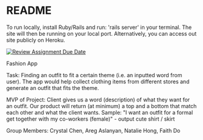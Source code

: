 # README

To run locally, install Ruby/Rails and run: 'rails server' in your terminal. The site will then be running on your local port. Alternatively, you can access out site publicly on Heroku.

[![Review Assignment Due Date](https://classroom.github.com/assets/deadline-readme-button-22041afd0340ce965d47ae6ef1cefeee28c7c493a6346c4f15d667ab976d596c.svg)](https://classroom.github.com/a/DBaAVOQl)

Fashion App

Task: Finding an outfit to fit a certain theme (i.e. an inputted word from user). The app would help collect clothing items from different stores and generate an outfit that fits the theme. 

MVP of Project: Client gives us a word (description) of what they want for an outfit. Our product will return (at minimum) a top and a bottom that match each other and what the client wants.
Sample: "I want an outfit for a formal get together with my co-workers (female)" - output cute shirt / skirt

Group Members: Crystal Chen, Areg Aslanyan, Natalie Hong, Faith Do